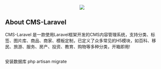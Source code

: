 <p align="center"><img src="https://laravel.com/assets/img/components/logo-laravel.svg"></p>


## About CMS-Laravel

CMS-Laravel 是一款使用Laravel框架开发的CMS内容管理系统，支持分类、标签、图片库、商品、商家、模板定制，已定义了众多常见的H5模块，如百科、移民、旅游、服务、房产、投资、教育、购物等多种分类，开箱即用!

##
安装数据库
php artisan migrate
